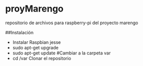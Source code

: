 # proyMarengo
repositorio de archivos para raspberry-pi del proyecto marengo

##Instalación
- Instalar Raspbian jesse
- sudo apt-get upgrade
- sudo apt-get update
#Cambiar a la carpeta var
- cd /var
Clonar el repositorio
